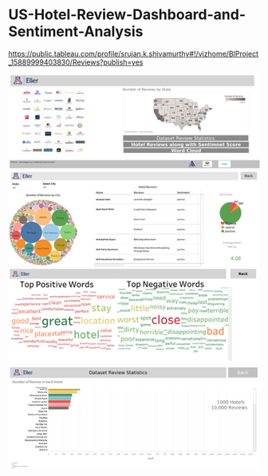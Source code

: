 # US-Hotel-Review-Dashboard-and-Sentiment-Analysis

https://public.tableau.com/profile/srujan.k.shivamurthy#!/vizhome/BIProject_15889999403830/Reviews?publish=yes

![](img/1.png)
![](img/2.png)
![](img/3.png)
![](img/4.png)
